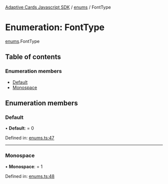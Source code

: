 [Adaptive Cards Javascript SDK](../README.md) / [enums](../modules/enums.md) / FontType

# Enumeration: FontType

[enums](../modules/enums.md).FontType

## Table of contents

### Enumeration members

- [Default](enums.fonttype.md#default)
- [Monospace](enums.fonttype.md#monospace)

## Enumeration members

### Default

• **Default**: = 0

Defined in: [enums.ts:47](https://github.com/microsoft/AdaptiveCards/blob/0938a1f10/source/nodejs/adaptivecards/src/enums.ts#L47)

---

### Monospace

• **Monospace**: = 1

Defined in: [enums.ts:48](https://github.com/microsoft/AdaptiveCards/blob/0938a1f10/source/nodejs/adaptivecards/src/enums.ts#L48)
